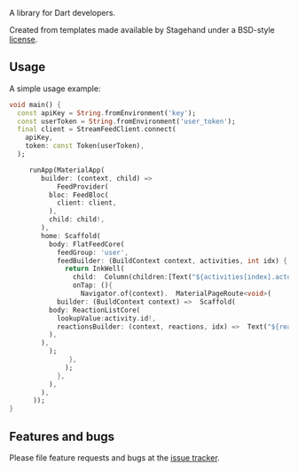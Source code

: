 A library for Dart developers.

Created from templates made available by Stagehand under a BSD-style
[license](https://github.com/dart-lang/stagehand/blob/master/LICENSE).

## Usage

A simple usage example:

```dart
void main() {
  const apiKey = String.fromEnvironment('key');
  const userToken = String.fromEnvironment('user_token');
  final client = StreamFeedClient.connect(
    apiKey,
    token: const Token(userToken),
  );

     runApp(MaterialApp(
        builder: (context, child) =>
            FeedProvider(
          bloc: FeedBloc(
            client: client,
          ),
          child: child!,
        ),
        home: Scaffold(
          body: FlatFeedCore(
            feedGroup: 'user',
            feedBuilder: (BuildContext context, activities, int idx) {
              return InkWell(
                child:  Column(children:[Text("${activities[index].actor}",Text("${activities[index].object}"))]),
                onTap: (){
                  Navigator.of(context).  MaterialPageRoute<void>(
            builder: (BuildContext context) =>  Scaffold(
          body: ReactionListCore(
            lookupValue:activity.id!,
            reactionsBuilder: (context, reactions, idx) =>  Text("${reaction.data?["text"]}"),
          ),
        ),
          );
               },
              );
            },
          ),
        ),
      ));
}
```

## Features and bugs

Please file feature requests and bugs at the [issue tracker][tracker].

[tracker]: http://example.com/issues/replaceme
